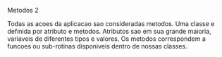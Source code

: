 
Metodos 2

Todas as acoes da aplicacao sao consideradas metodos.
Uma classe e definida por atributo e metodos.
Atributos sao em sua grande maioria, variaveis de diferentes tipos e valores.
Os metodos correspondem a funcoes ou sub-rotinas disponiveis dentro de nossas classes.




